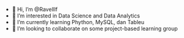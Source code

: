 - 👋 Hi, I’m @Ravelllf
- 👀 I’m interested in Data Science and Data Analytics
- 🌱 I’m currently learning Phython, MySQL, dan Tableu
- 💞️ I’m looking to collaborate on some project-based learning group

<!---
Ravelllf/Ravelllf is a ✨ special ✨ repository because its `README.md` (this file) appears on your GitHub profile.
You can click the Preview link to take a look at your changes.
--->
